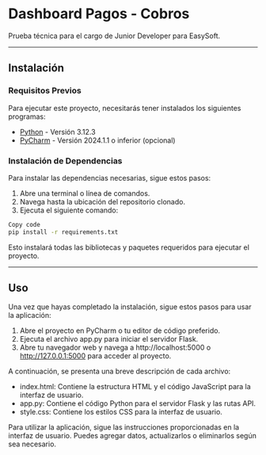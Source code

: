 # Dashboard Pagos - Cobros
Prueba técnica para el cargo de Junior Developer para EasySoft.

---

## Instalación

### Requisitos Previos
Para ejecutar este proyecto, necesitarás tener instalados los siguientes programas:

- [Python](https://www.python.org/downloads/) - Versión 3.12.3
- [PyCharm](https://www.jetbrains.com/pycharm/download/?section=windows) - Versión 2024.1.1 o inferior (opcional)

### Instalación de Dependencias
Para instalar las dependencias necesarias, sigue estos pasos:

1. Abre una terminal o línea de comandos.
2. Navega hasta la ubicación del repositorio clonado.
3. Ejecuta el siguiente comando:

```bash
Copy code
pip install -r requirements.txt
```

Esto instalará todas las bibliotecas y paquetes requeridos para ejecutar el proyecto.

---

## Uso
Una vez que hayas completado la instalación, sigue estos pasos para usar la aplicación:

1. Abre el proyecto en PyCharm o tu editor de código preferido.
2. Ejecuta el archivo app.py para iniciar el servidor Flask.
3. Abre tu navegador web y navega a http://localhost:5000 o http://127.0.0.1:5000 para acceder al proyecto.

A continuación, se presenta una breve descripción de cada archivo:

- index.html: Contiene la estructura HTML y el código JavaScript para la interfaz de usuario.
- app.py: Contiene el código Python para el servidor Flask y las rutas API.
- style.css: Contiene los estilos CSS para la interfaz de usuario.

Para utilizar la aplicación, sigue las instrucciones proporcionadas en la interfaz de usuario. Puedes agregar datos, actualizarlos o eliminarlos según sea necesario.